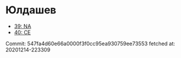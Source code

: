 # Юлдашев
- [39: NA](39.md)
- [40: CE](40.md)

Commit: 547fa4d60e66a0000f3f0cc95ea930759ee73553
 fetched at: 20201214-223309

